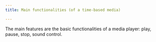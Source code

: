 ```yaml
---
title: Main functionalities (of a time-based media)

---
```


The main features are the basic functionalities of a media player: play, pause, stop, sound control.